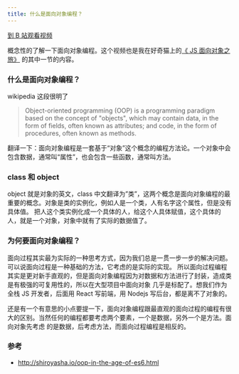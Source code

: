 ```yaml
---
title: 什么是面向对象编程？
---
```


[到 B 站观看视频]()


概念性的了解一下面向对象编程。这个视频也是我在好奇猫上的[《 JS 面向对象之旅》](http://haoqicat.com/o-o-js) 的其中一节的内容。


### 什么是面向对象编程？

wikipedia 这段很明了

> Object-oriented programming (OOP) is a programming paradigm based on the concept of "objects", which may contain data, in the form of fields, often known as attributes; and code, in the form of procedures, often known as methods.

翻译一下：面向对象编程是一套基于“对象”这个概念的编程方法论。一个对象中会包含数据，通常叫“属性”，也会包含一些函数，通常叫方法。

### class 和 object

object 就是对象的英文，class 中文翻译为”类”，这两个概念是面向对象编程的最重要的概念。对象是类的实例化，例如人是一个类，人有名字这个属性，但是没有具体值。
把人这个类实例化成一个具体的人，给这个人具体赋值，这个具体的人，就是一个对象，对象中就有了实际的数据值了。

### 为何要面向对象编程？

面向过程其实最为实际的一种思考方式，因为我们总是一贯一步一步的解决问题。可以说面向过程是一种基础的方法，它考虑的是实际的实现。
所以面向过程编程其实是更对新手直观的，但是面向对象编程因为对数据和方法进行了封装，造成类是有极强的可复用性的，所以在大型项目中面向对象
几乎是标配了。想我们作为全栈 JS 开发者，后面用 React 写前端，用 Nodejs 写后台，都是离不了对象的。


还是有一个有意思的小点要提一下，面向对象编程跟最直观的面向过程的编程有很大的区别。当然任何的编程都要考虑两个要素，一个是数据，另外一个是方法。面向对象先考虑
的是数据，后考虑方法，而面向过程编程是相反的。

### 参考

- http://shiroyasha.io/oop-in-the-age-of-es6.html
